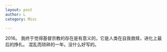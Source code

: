 ```yaml
---
layout: post
author: L
category: Misc

---
```

2016。 我终于觉得基督宗教的存在是有意义的，它是人类在自我救赎，进化上最后的挣扎。 混乱而琐碎的一年。没什么好写的。<br>

